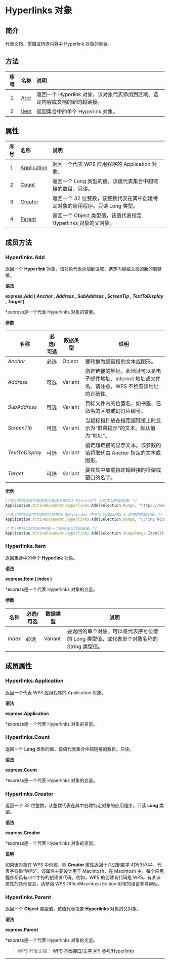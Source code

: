 # Hyperlinks 对象

## 简介

代表文档、范围或所选内容中 Hyperlink 对象的集合。

## 方法

| 序号 | 名称                     | 说明                                                                        |
|:----:|:-------------------------|:----------------------------------------------------------------------------|
|  1   | [Add](#Hyperlinks.Add)   | 返回一个 Hyperlink 对象，该对象代表添加到区域、选定内容或文档的新的超链接。 |
|  2   | [Item](#Hyperlinks.Item) | 返回集合中的单个 Hyperlink 对象。                                           |

## 属性

| 序号 | 名称                                   | 说明                                                                         |
|:----:|:---------------------------------------|:-----------------------------------------------------------------------------|
|  1   | [Application](#Hyperlinks.Application) | 返回一个代表 WPS 应用程序的 Application 对象。                               |
|  2   | [Count](#Hyperlinks.Count)             | 返回一个 Long 类型的值，该值代表集合中超链接的数目。只读。                   |
|  3   | [Creator](#Hyperlinks.Creator)         | 返回一个 32 位整数，该整数代表在其中创建特定对象的应用程序。只读 Long 类型。 |
|  4   | [Parent](#Hyperlinks.Parent)           | 返回一个 Object 类型值，该值代表指定 Hyperlinks 对象的父对象。               |

## 成员方法

### Hyperlinks.Add

返回一个 **Hyperlink** 对象，该对象代表添加到区域、选定内容或文档的新的超链接。

**语法**

**express.Add ( *Anchor* , *Address* , *SubAddress* , *ScreenTip* , *TextToDisplay* , *Target* )**

\*express是一个代表 Hyperlinks 对象的变量。

**参数**

| 名称            | 必选/可选 | 数据类型 | 说明                                                                                                |
|-----------------|-----------|----------|-----------------------------------------------------------------------------------------------------|
| *Anchor*        | 必选      | Object   | 要转换为超链接的文本或图形。                                                                        |
| *Address*       | 可选      | Variant  | 指定链接的地址。此地址可以是电子邮件地址、Internet 地址或文件名。请注意，WPS 不检查该地址的正确性。 |
| *SubAddress*    | 可选      | Variant  | 目标文件内的位置名，如书签、已命名的区域或幻灯片编号。                                              |
| *ScreenTip*     | 可选      | Variant  | 当鼠标指针放在指定超链接上时显示为“屏幕提示”的文本。默认值为“地址”。                                |
| *TextToDisplay* | 可选      | Variant  | 指定超链接的显示文本。该参数的值将取代由 Anchor 指定的文本或图形。                                  |
| *Target*        | 可选      | Variant  | 要在其中加载指定超链接的框架或窗口的名字。                                                          |

**示例**

``` JavaScript
/*本示例将选定内容转换为指向万维网上 Microsoft 公司地址的超链接。*/
Application.ActiveDocument.Hyperlinks.Add(Selection.Range, "https://www.wps.cn")

/*本示例将选定内容转换为链接到 MyFile.doc 中名为 MyBookMark 的书签的超链接。*/
Application.ActiveDocument.Hyperlinks.Add(Selection.Range, "C:\\My Documents\\MyFile.doc", "MyBookMark")

/*本示例将选定内容中的第一个图形定义为超链接。*/
Application.ActiveDocument.Hyperlinks.Add(Selection.ShapeRange.Item(1), "https://www.wps.cn")
```

### Hyperlinks.Item

返回集合中的单个 **Hyperlink** 对象。

**语法**

**express.Item ( *Index* )**

\*express是一个代表 Hyperlinks 对象的变量。

**参数**

| 名称    | 必选/可选 | 数据类型 | 说明                                                                                     |
|---------|-----------|----------|------------------------------------------------------------------------------------------|
| *Index* | 必选      | Variant  | 要返回的单个对象。可以是代表序号位置的 Long 类型值，或代表单个对象名称的 String 类型值。 |

## 成员属性

### Hyperlinks.Application

返回一个代表 WPS 应用程序的 Application 对象。

**语法**

**express.Application**

\*express是一个代表 Hyperlinks 对象的变量。

### Hyperlinks.Count

返回一个 **Long** 类型的值，该值代表集合中超链接的数目。只读。

**语法**

**express.Count**

\*express是一个代表 Hyperlinks 对象的变量。

### Hyperlinks.Creator

返回一个 32 位整数，该整数代表在其中创建特定对象的应用程序。只读 **Long** 类型。

**语法**

**express.Creator**

\*express是一个代表 Hyperlinks 对象的变量。

**说明**

如果该对象在 WPS 中创建，则 **Creator** 属性返回十六进制数字 4D535744，代表字符串“WPS”。该属性主要设计用于 Macintosh，在 Macintosh 中，每个应用程序都具有四个字符的创建者代码。例如，WPS 的创建者代码是 WPS。有关该属性的其他信息，请参阅 WPS OfficeMacintosh Edition 附带的语言参考帮助。

### Hyperlinks.Parent

返回一个 **Object** 类型值，该值代表指定 **Hyperlinks** 对象的父对象。

**语法**

**express.Parent**

\*express是一个代表 Hyperlinks 对象的变量。

> WPS 开发文档： [WPS 基础接口/文字 API 参考/Hyperlinks](https://qn.cache.wpscdn.cn/encs/doc/office_v19/index.htm)

------------------------------------------------------------------------
